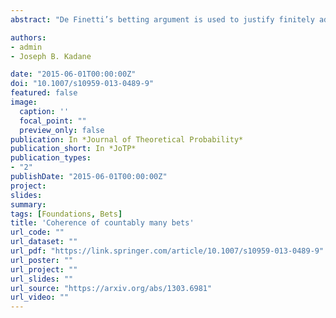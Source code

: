 ```yaml
---
abstract: "De Finetti’s betting argument is used to justify finitely additive probabilities when only finitely many bets are considered. Under what circumstances can countably many bets be used to justify countable additivity? In this framework, one faces issues such as the convergence of the returns of the bet. Generalizations of de Finetti’s (Fundam Math 17:298–329, 1931) argument depend on what types of conditions on convergence are required of the bets under consideration. Two new such conditions are compared with others presented in the literature."

authors:
- admin
- Joseph B. Kadane

date: "2015-06-01T00:00:00Z"
doi: "10.1007/s10959-013-0489-9"
featured: false
image:
  caption: ''
  focal_point: ""
  preview_only: false
publication: In *Journal of Theoretical Probability*
publication_short: In *JoTP*
publication_types:
- "2"
publishDate: "2015-06-01T00:00:00Z"
project: 
slides: 
summary:
tags: [Foundations, Bets]
title: 'Coherence of countably many bets'
url_code: ""
url_dataset: ""
url_pdf: "https://link.springer.com/article/10.1007/s10959-013-0489-9"
url_poster: ""
url_project: ""
url_slides: ""
url_source: "https://arxiv.org/abs/1303.6981"
url_video: ""
---
```

